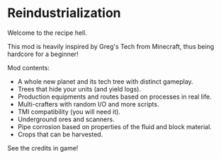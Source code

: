 <h1> Reindustrialization </h1>
<p> Welcome to the recipe hell. </p>
<p> This mod is heavily inspired by Greg's Tech from Minecraft, thus being hardcore for a beginner! <p>
<p> Mod contents: </p>
<ul>
  <li> A whole new planet and its tech tree with distinct gameplay. </li>
  <li> Trees that hide your units (and yield logs). </li>
  <li> Production equipments and routes based on processes in real life. </li>
  <li> Multi-crafters with random I/O and more scripts. </li>
  <li> TMI compatibility (you will need it). </li>
  <li> Underground ores and scanners. </li>
  <li> Pipe corrosion based on properties of the fluid and block material. </li>
  <li> Crops that can be harvested. </li>
</ul>
<p> See the credits in game! </p>
